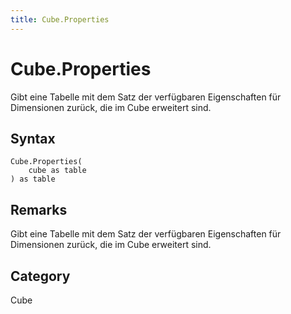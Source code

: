 ```yaml
---
title: Cube.Properties
---
```


# Cube.Properties


Gibt eine Tabelle mit dem Satz der verfügbaren Eigenschaften für Dimensionen zurück, die im Cube erweitert sind.


## Syntax

```powerquery
Cube.Properties(
    cube as table
) as table
```


## Remarks

Gibt eine Tabelle mit dem Satz der verfügbaren Eigenschaften für Dimensionen zurück, die im Cube erweitert sind.



## Category
Cube
